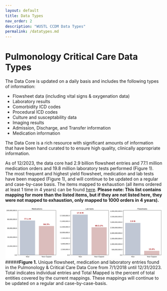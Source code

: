 ```yaml
---
layout: default
title: Data Types
nav_order: 2
description: "WUSTL CCDM Data Types"
permalink: /datatypes.md
---
```


# Pulmonology Critical Care Data Types

The Data Core is updated on a daily basis and includes the following types of information:

 * Flowsheet data (including vital signs & oxygenation data)
 * Laboratory results
 * Comorbidity ICD codes
 * Procedural ICD codes
 * Culture and susceptability data
 * Imaging results
 * Admission, Discharge, and Transfer information
 * Medication information

<p></p>

The Data Core is a rich resource with significant amounts of information that have been hand curated to to ensure high quality, clinically appropriate information. 

As of 12/2023, the data core had 2.9 billion flowsheet entries and 77.1 million medication orders and 19.8 million laboratory tests performed (Figure 1). The most frequent and highest yield flowsheet, medication and lab tests have been mapped (Figure 1), and will continue to be updated on a regular and case-by-case basis. The items mapped to exhaustion (all items ordered at least 1 time in 4 years) can be found [here](exhaustivelymappeditems.csv). **Please note: This list contains mapping for more than the listed items, but if they are not listed here, they were not mapped to exhaustion, only mapped to 1000 orders in 4 years).**

![Data as of 12/2023](images/lab_meds_flow_graphic.png)
#####**Figure 1.** Unique flowsheet, medication and laboratory entries found in the Pulmonology & Critical Care Data Core from 7/1/2018 until 12/31/2023. Total indicates individual entries and Total Mapped is the percent of total entities covered by the current mappings. These mappings will continue to be updated on a regular and case-by-case-basis.
